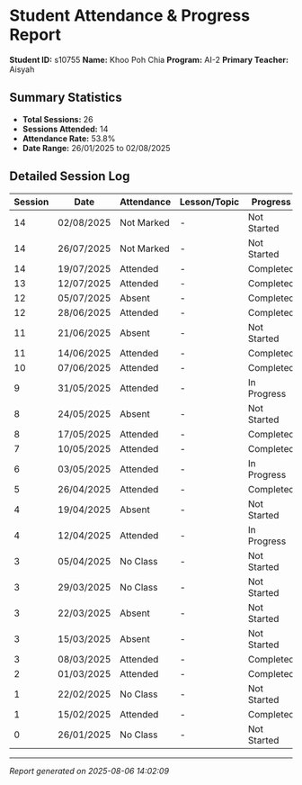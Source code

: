 # Student Attendance & Progress Report

**Student ID:** s10755
**Name:** Khoo Poh Chia
**Program:** AI-2
**Primary Teacher:** Aisyah

## Summary Statistics
- **Total Sessions:** 26
- **Sessions Attended:** 14
- **Attendance Rate:** 53.8%
- **Date Range:** 26/01/2025 to 02/08/2025

## Detailed Session Log

| Session | Date | Attendance | Lesson/Topic | Progress |
|---------|------|------------|--------------|----------|
| 14 | 02/08/2025 | Not Marked | - | Not Started |
| 14 | 26/07/2025 | Not Marked | - | Not Started |
| 14 | 19/07/2025 | Attended | - | Completed |
| 13 | 12/07/2025 | Attended | - | Completed |
| 12 | 05/07/2025 | Absent | - | Completed |
| 12 | 28/06/2025 | Attended | - | Completed |
| 11 | 21/06/2025 | Absent | - | Not Started |
| 11 | 14/06/2025 | Attended | - | Completed |
| 10 | 07/06/2025 | Attended | - | Completed |
| 9 | 31/05/2025 | Attended | - | In Progress |
| 8 | 24/05/2025 | Absent | - | Not Started |
| 8 | 17/05/2025 | Attended | - | Completed |
| 7 | 10/05/2025 | Attended | - | Completed |
| 6 | 03/05/2025 | Attended | - | In Progress |
| 5 | 26/04/2025 | Attended | - | Completed |
| 4 | 19/04/2025 | Absent | - | Not Started |
| 4 | 12/04/2025 | Attended | - | In Progress |
| 3 | 05/04/2025 | No Class | - | Not Started |
| 3 | 29/03/2025 | No Class | - | Not Started |
| 3 | 22/03/2025 | Absent | - | Not Started |
| 3 | 15/03/2025 | Absent | - | Not Started |
| 3 | 08/03/2025 | Attended | - | Completed |
| 2 | 01/03/2025 | Attended | - | Completed |
| 1 | 22/02/2025 | No Class | - | Not Started |
| 1 | 15/02/2025 | Attended | - | Completed |
| 0 | 26/01/2025 | No Class | - | Not Started |

---
*Report generated on 2025-08-06 14:02:09*